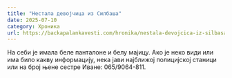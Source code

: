 ```yaml
---
title: "Нестала девојчица из Силбаша"
date: 2025-07-10
category: Хроника
url: https://backapalankavesti.com/hronika/nestala-devojcica-iz-silbasa/
---
```


На себи је имала беле панталоне и белу мајицу. Ако је неко види или има било какву информацију, нека јави најближој полицијској станици или на број њене сестре Иване: 065/9064-811.
